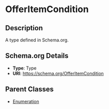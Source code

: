 # OfferItemCondition

## Description
A type defined in Schema.org.

## Schema.org Details
- **Type**: Type
- **URI**: https://schema.org/OfferItemCondition

## Parent Classes
- [Enumeration](../Enumeration.md)

